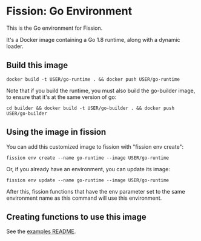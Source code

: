 # Fission: Go Environment

This is the Go environment for Fission.

It's a Docker image containing a Go 1.8 runtime, along with a dynamic loader.

## Build this image

```
docker build -t USER/go-runtime . && docker push USER/go-runtime
```

Note that if you build the runtime, you must also build the go-builder
image, to ensure that it's at the same version of go:

```
cd builder && docker build -t USER/go-builder . && docker push USER/go-builder
```

## Using the image in fission

You can add this customized image to fission with "fission env
create":

```
fission env create --name go-runtime --image USER/go-runtime
```

Or, if you already have an environment, you can update its image:

```
fission env update --name go-runtime --image USER/go-runtime   
```

After this, fission functions that have the env parameter set to the
same environment name as this command will use this environment.

## Creating functions to use this image

See the [examples README](examples/go/README.md).
